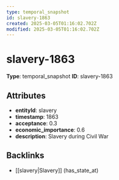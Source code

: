 ```yaml
---
type: temporal_snapshot
id: slavery-1863
created: 2025-03-05T01:16:02.702Z
modified: 2025-03-05T01:16:02.702Z
---
```


# slavery-1863

**Type**: temporal_snapshot
**ID**: slavery-1863

## Attributes

- **entityId**: slavery
- **timestamp**: 1863
- **acceptance**: 0.3
- **economic_importance**: 0.6
- **description**: Slavery during Civil War

## Backlinks

- [[slavery|Slavery]] (has_state_at)

